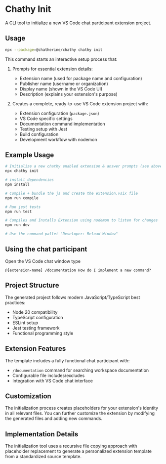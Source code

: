 # Chathy Init

A CLI tool to initialize a new VS Code chat participant extension project.

## Usage


```bash
npx --package=@chatherine/chathy chathy init
```
This command starts an interactive setup process that:

1. Prompts for essential extension details:
   - Extension name (used for package name and configuration)
   - Publisher name (username or organization)
   - Display name (shown in the VS Code UI)
   - Description (explains your extension's purpose)

2. Creates a complete, ready-to-use VS Code extension project with:
   - Extension configuration (`package.json`)
   - VS Code specific settings
   - Documentation command implementation
   - Testing setup with Jest
   - Build configuration
   - Development workflow with nodemon

## Example Usage

```bash
# Initialize a new chathy enabled extension & answer prompts (see above)
npx chathy init

# install dependencies
npm install

# Compile + bundle the js and create the extension.vsix file
npm run compile

# Run jest tests
npm run test

# Compiles and Installs Extension using nodemon to listen for changes
npm run dev

# Use the command pallet "Developer: Reload Window"
```

## Using the chat participant
Open the VS Code chat window type
```
@[extension-name] /documentation How do I implement a new command?
```

## Project Structure

The generated project follows modern JavaScript/TypeScript best practices:
- Node 20 compatibility
- TypeScript configuration
- ESLint setup
- Jest testing framework
- Functional programming style

## Extension Features

The template includes a fully functional chat participant with:

- `/documentation` command for searching workspace documentation
- Configurable file includes/excludes
- Integration with VS Code chat interface

## Customization

The initialization process creates placeholders for your extension's identity in all relevant files.
You can further customize the extension by modifying the generated files and adding new commands.

## Implementation Details

The initialization tool uses a recursive file copying approach with placeholder replacement
to generate a personalized extension template from a standardized source template.
